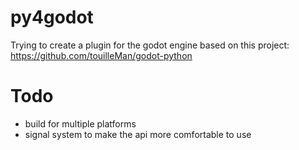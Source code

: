 # py4godot
Trying to create a plugin for the godot engine based on this project: https://github.com/touilleMan/godot-python

# Todo
- build for multiple platforms
- signal system to make the api more comfortable to use
